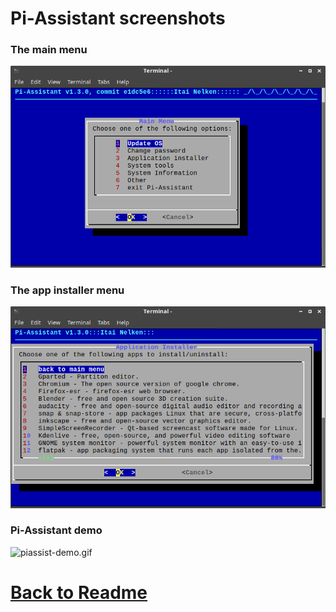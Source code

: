 # Pi-Assistant screenshots
### The main menu
![piassist-mainmenu.png](https://github.com/Itai-Nelken/Pi-Assistant/raw/main/screenshots/piassist-main-menu-1.3.0.png)
### The app installer menu
![spiassist-appmenu.png](https://github.com/Itai-Nelken/Pi-Assistant/raw/main/screenshots/piassist-appmenu-1.3.0.png)
### Pi-Assistant demo
![piassist-demo.gif](https://github.com/Itai-Nelken/Pi-Assistant/raw/main/screenshots/piassist-demo.gif)
<!--
### The system information option
![piassist-sys-tools.png](https://github.com/Itai-Nelken/Pi-Assistant/raw/main/screenshots/piassist-sys-info-1.3.0.png)
-->
# [Back to Readme](https://github.com/Itai-Nelken/Pi-Assistant#screenshots)
